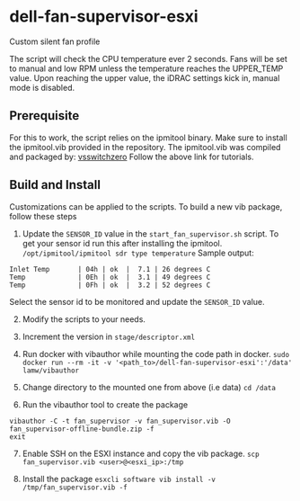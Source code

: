 # dell-fan-supervisor-esxi
Custom silent fan profile

The script will check the CPU temperature ever 2 seconds.
Fans will be set to manual and low RPM unless the temperature reaches the UPPER_TEMP value.
Upon reaching the upper value, the iDRAC settings kick in, manual mode is disabled.

## Prerequisite
For this to work, the script relies on the ipmitool binary.
Make sure to install the ipmitool.vib provided in the repository.
The ipmitool.vib was compiled and packaged by: [vsswitchzero](https://vswitchzero.com/ipmitool-vib/)
Follow the above link for tutorials.

## Build and Install
Customizations can be applied to the scripts.
To build a new vib package, follow these steps

1. Update the `SENSOR_ID` value in the `start_fan_supervisor.sh` script.
To get your sensor id run this after installing the ipmitool.
```/opt/ipmitool/ipmitool sdr type temperature```
Sample output:
```
Inlet Temp       | 04h | ok  |  7.1 | 26 degrees C
Temp             | 0Eh | ok  |  3.1 | 49 degrees C
Temp             | 0Fh | ok  |  3.2 | 52 degrees C
```
Select the sensor id to be monitored and update the `SENSOR_ID` value.

2. Modify the scripts to your needs.

3. Increment the version in `stage/descriptor.xml`

4. Run docker with vibauthor while mounting the code path in docker.
```sudo docker run --rm -it -v '<path_to>/dell-fan-supervisor-esxi':'/data' lamw/vibauthor```

5. Change directory to the mounted one from above (i.e data)
```cd /data```

6. Run the vibauthor tool to create the package
```
vibauthor -C -t fan_supervisor -v fan_supervisor.vib -O fan_supervisor-offline-bundle.zip -f
exit
```

7. Enable SSH on the ESXI instance and copy the vib package.
```scp fan_supervisor.vib <user>@<esxi_ip>:/tmp```

8. Install the package
```esxcli software vib install -v /tmp/fan_supervisor.vib -f```